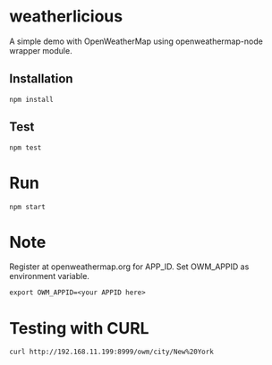 # weatherlicious
A simple demo with OpenWeatherMap using openweathermap-node wrapper module. 

## Installation
```
npm install 
```

## Test
```
npm test
```

# Run
```
npm start
```

# Note
Register at openweathermap.org for APP_ID. Set OWM_APPID as environment variable.
```
export OWM_APPID=<your APPID here>
```

# Testing with CURL
```
curl http://192.168.11.199:8999/owm/city/New%20York
```